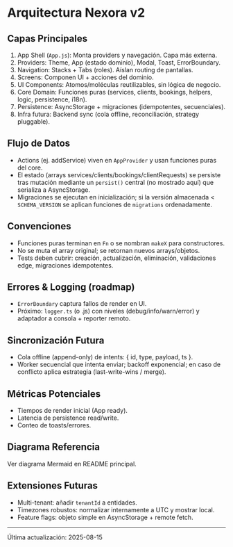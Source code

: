 # Arquitectura Nexora v2

## Capas Principales
1. App Shell (`App.js`): Monta providers y navegación. Capa más externa.
2. Providers: Theme, App (estado dominio), Modal, Toast, ErrorBoundary.
3. Navigation: Stacks + Tabs (roles). Aíslan routing de pantallas.
4. Screens: Componen UI + acciones del dominio.
5. UI Components: Atomos/moléculas reutilizables, sin lógica de negocio.
6. Core Domain: Funciones puras (services, clients, bookings, helpers, logic, persistence, i18n).
7. Persistence: AsyncStorage + migraciones (idempotentes, secuenciales).
8. Infra futura: Backend sync (cola offline, reconciliación, strategy pluggable).

## Flujo de Datos
- Actions (ej. addService) viven en `AppProvider` y usan funciones puras del core.
- El estado (arrays services/clients/bookings/clientRequests) se persiste tras mutación mediante un `persist()` central (no mostrado aquí) que serializa a AsyncStorage.
- Migraciones se ejecutan en inicialización; si la versión almacenada < `SCHEMA_VERSION` se aplican funciones de `migrations` ordenadamente.

## Convenciones
- Funciones puras terminan en `Fn` o se nombran `makeX` para constructores.
- No se muta el array original; se retornan nuevos arrays/objetos.
- Tests deben cubrir: creación, actualización, eliminación, validaciones edge, migraciones idempotentes.

## Errores & Logging (roadmap)
- `ErrorBoundary` captura fallos de render en UI.
- Próximo: `logger.ts` (o .js) con niveles (debug/info/warn/error) y adaptador a consola + reporter remoto.

## Sincronización Futura
- Cola offline (append-only) de intents: { id, type, payload, ts }.
- Worker secuencial que intenta enviar; backoff exponencial; en caso de conflicto aplica estrategia (last-write-wins / merge).

## Métricas Potenciales
- Tiempos de render inicial (App ready).
- Latencia de persistence read/write.
- Conteo de toasts/errores.

## Diagrama Referencia
Ver diagrama Mermaid en README principal.

## Extensiones Futuras
- Multi-tenant: añadir `tenantId` a entidades.
- Timezones robustos: normalizar internamente a UTC y mostrar local.
- Feature flags: objeto simple en AsyncStorage + remote fetch.

---
Última actualización: 2025-08-15
